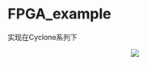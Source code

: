 # FPGA_example
实现在Cyclone系列下

<div align="center">  
  <img  src="https://github-readme-streak-stats.herokuapp.com?user=txzing&theme=onedark&date_format=M%20j%5B%2C%20Y%5D" />
</div>
